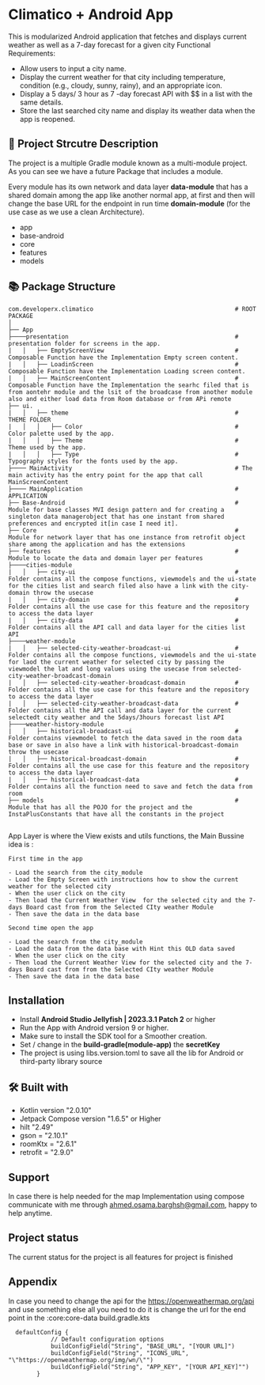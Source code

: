 
# Climatico + Android App
This is  modularized Android application that fetches and displays current weather as well as a  7-day forecast for a given city Functional Requirements:
- Allow users to input a city name.
- Display the current weather for that city including temperature, condition (e.g.,
  cloudy, sunny, rainy), and an appropriate icon.
- Display a 5 days/ 3 hour as 7 -day forecast API with $$ in a list with the same details.
- Store the last searched city name and display its weather data when the app is
  reopened.

## 📄 Project Strcutre Description

The project is a multiple Gradle module known as a multi-module project. As you can see we have a future Package that includes a module.

Every module has its own network and data layer **data-module** that has a shared domain among the app like another normal app,
at first and then will change the base URL for the endpoint in run time **domain-module** (for the use case as we use a clean Architecture).

- app
- base-android
- core
- features
- models

## 📚 Package Structure

```
com.developerx.climatico                                        # ROOT PACKAGE
│
├── App
├────presentation                                               # presentation folder for screens in the app.
|   │   ├── EmptyScreenView                                     # Composable Function have the Implementation Empty screen content.
|   │   ├── LoadinScreen                                        # Composable Function have the Implementation Loading screen content.
|   │   ├── MainScreenContent                                   # Composable Function have the Implementation the searhc filed that is from aontehr module and the lsit of the broadcase from another module also and either load data from Room database or from APi remote
├── ui.
|   │   ├── theme                                               # THEME FOLDER
|   │   │   ├── Color                                           # Color palette used by the app.
|   │   │   ├── Theme                                           # Theme used by the app.
|   │   │   ├── Type                                            # Typography styles for the fonts used by the app.
├──── MainActivity                                              # The main activity has the entry point for the app that call MainScreenContent 
├──── MainApplication                                           # APPLICATION
├── Base-Android                                                # Module for base classes MVI design pattern and for creating a singleton data managerobject that has one instant from shared preferences and encrypted it[in case I need it].
├── Core                                                        # Module for network layer that has one instance from retrofit object share among the application and has the extensions
├── features                                                    # Module to locate the data and domain layer per features
├────cities-module              
|   │   ├── city-ui                                             # Folder contains all the compose functions, viewmodels and the ui-state for the cities list and search filed also have a link with the city-domain throw the usecase 
|   │   ├── city-domain                                         # Folder contains all the use case for this feature and the repository to access the data layer
|   │   ├── city-data                                           # Folder contains all the API call and data layer for the cities list API
├────weather-module              
|   │   ├── selected-city-weather-broadcast-ui                  # Folder contains all the compose functions, viewmodels and the ui-state for laod the current weather for selected city by passing the viewmodel the lat and long values using the usecase from selected-city-weather-broadcast-domain
|   │   ├── selected-city-weather-broadcast-domain              # Folder contains all the use case for this feature and the repository to access the data layer
|   │   ├── selected-city-weather-broadcast-data                # Folder contains all the API call and data layer for the current selectedt city weather and the 5days/3hours forecast list API
├────weather-history-module              
|   │   ├── historical-broadcast-ui                             # Folder contains viewmodel to fetch the data saved in the room data base or save in also have a link with historical-broadcast-domain  throw the usecase 
|   │   ├── historical-broadcast-domain                         # Folder contains all the use case for this feature and the repository to access the data layer
|   │   ├── historical-broadcast-data                           # Folder contains all the function need to save and fetch the data from room
├── models                                                      # Module that has all the POJO for the project and the InstaPlusConstants that have all the constants in the project 


```
App Layer is where the View exists and utils functions, the Main Bussine idea is :

    First time in the app
    
    - Load the search from the city_module
    - Load the Empty Screen with instructions how to show the current weather for the selected city
    - When the user click on the city
    - Then load the Current Weather View  for the selected city and the 7-days Board cast from from the Selected CIty weather Module
    - Then save the data in the data base
    
    Second time open the app
    
    - Load the search from the city_module
    - Load the data from the data base with Hint this OLD data saved
    - When the user click on the city
    - Then load the Current Weather View for the selected city and the 7-days Board cast from from the Selected CIty weather Module
    - Then save the data in the data base

## Installation
- Install **Android Studio Jellyfish | 2023.3.1 Patch 2** or higher
- Run the App with Android version 9 or higher.
- Make sure to install the SDK tool for a Smoother creation.
- Set / change in the **build-gradle(module-app)** the **secretKey**
- The project is using libs.version.toml to save all the lib for Android or third-party library source


##  🛠️ Built with

- Kotlin version "2.0.10"
- Jetpack Compose version "1.6.5" or Higher
- hilt "2.49"
- gson = "2.10.1"
- roomKtx = "2.6.1"
- retrofit = "2.9.0"

## Support
In case there is help needed for the map Implementation using compose communicate with me through ahmed.osama.barghsh@gmail.com, happy to help anytime.

## Project status

The current status for the project is all features for project is finished

## Appendix
In case you need to change the api for the https://openweathermap.org/api and use something else all you need to do it is change the url for the end point in the :core:core-data build.gradle.kts
```
  defaultConfig {
            // Default configuration options
            buildConfigField("String", "BASE_URL", "[YOUR URL]")
            buildConfigField("String", "ICONS_URL", "\"https://openweathermap.org/img/wn/\"")
            buildConfigField("String", "APP_KEY", "[YOUR API_KEY]"")
        }
```
